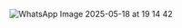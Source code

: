 ![WhatsApp Image 2025-05-18 at 19 14 42](https://github.com/user-attachments/assets/3008b934-9013-46be-b456-4614c8afead7)
